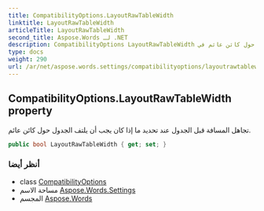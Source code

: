```yaml
---
title: CompatibilityOptions.LayoutRawTableWidth
linktitle: LayoutRawTableWidth
articleTitle: LayoutRawTableWidth
second_title: Aspose.Words لـ .NET
description: CompatibilityOptions LayoutRawTableWidth ملكية. تجاهل المسافة قبل الجدول عند تحديد ما إذا كان يجب أن يلتف الجدول حول كائن عائم في C#.
type: docs
weight: 290
url: /ar/net/aspose.words.settings/compatibilityoptions/layoutrawtablewidth/
---
```

## CompatibilityOptions.LayoutRawTableWidth property

تجاهل المسافة قبل الجدول عند تحديد ما إذا كان يجب أن يلتف الجدول حول كائن عائم.

```csharp
public bool LayoutRawTableWidth { get; set; }
```

### أنظر أيضا

* class [CompatibilityOptions](../)
* مساحة الاسم [Aspose.Words.Settings](../../../aspose.words.settings/)
* المجسم [Aspose.Words](../../../)
